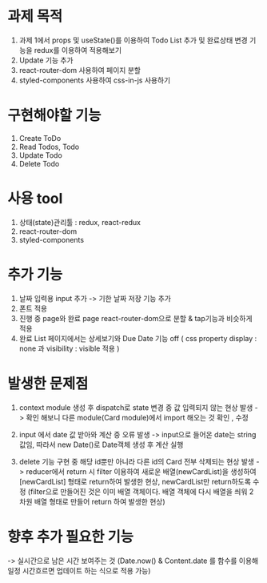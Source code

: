 # 과제 목적

1. 과제 1에서 props 및 useState()를 이용하여 Todo List 추가 및 완료상태 변경 기능을 redux를 이용하여 적용해보기
2. Update 기능 추가
3. react-router-dom 사용하여 페이지 분할 
4. styled-components 사용하여 css-in-js 사용하기 

# 구현해야할 기능

1. Create ToDo 
2. Read Todos, Todo
3. Update Todo
4. Delete Todo

# 사용 tool

1. 상태(state)관리툴 : redux, react-redux
2. react-router-dom
3. styled-components

# 추가 기능 

1. 날짜 입력용 input 추가
-> 기한 날짜 저장 기능 추가
2. 폰트 적용
3. 진행 중 page와 완료 page react-router-dom으로 분할 & tap기능과 비슷하게 적용
4. 완료 List 페이지에서는 상세보기와 Due Date 기능 off ( css property display : none 과 visibility : visible 적용 )

# 발생한 문제점

1. context module 생성 후 dispatch로 state 변경 중 값 입력되지 않는 현상 발생
-> 확인 해보니 다른 module(Card module)에서 import 해오는 것 확인 , 수정

2. input 에서 date 값 받아와 계산 중 오류 발생
-> input으로 들어온 date는 string값임, 따라서 new Date()로 Date객체 생성 후 계산 실행

3. delete 기능 구현 중 해당 id뿐만 아니라 다른 id의 Card 전부 삭제되는 현상 발생
-> reducer에서 return 시 filter 이용하여 새로운 배열(newCardList)을 생성하여 [newCardList] 형태로 return하여 발생한 현상, newCardList만 return하도록 수정 
   (filter으로 만들어진 것은 이미 배열 객체이다. 배열 객체에 다시 배열을 씌워 2차원 배열 형태로 만들어 return 하여 발생한 현상)
   
# 향후 추가 필요한 기능
-> 실시간으로 남은 시간 보여주는 것 (Date.now() & Content.date 를 함수를 이용해 일정 시간흐르면 업데이트 하는 식으로 적용 가능)  

